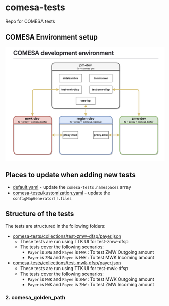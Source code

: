 # comesa-tests

Repo for COMESA tests

## COMESA Environment setup

 ![COMESA Environment](./COMESA_SETUP.png)

## Places to update when adding new tests

- [default.yaml](default.yaml) - update the `comesa-tests.namespaces` array
- [comesa-tests/kustomization.yaml](comesa-tests/kustomization.yaml) - update the
  `configMapGenerator[].files`

## Structure of the tests

The tests are structured in the following folders:

- [comesa-tests/collections/test-zmw-dfsp/payer.json](comesa-tests/collections/test-zmw-dfsp/payer.json)
  - These tests are run using TTK UI for test-zmw-dfsp
  - The tests cover the following scenarios:
    - `Payer` is `ZMW` and `Payee` is `MWK` : To test ZMW Outgoing amount
    - `Payer` is `ZMW` and `Payee` is `MWK` : To test MWK Incoming amount
- [comesa-tests/collections/test-mwk-dfsp/payer.json](comesa-tests/collections/test-mwk-dfsp/payer.json)
  - These tests are run using TTK UI for test-mwk-dfsp
  - The tests cover the following scenarios:
    - `Payer` is `MWK` and `Payee` is `ZMW` : To test MWK Outgoing amount
    - `Payer` is `MWK` and `Payee` is `ZMW` : To test ZMW Incoming amount

### 2. comesa_golden_path

